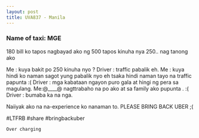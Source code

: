 ```yaml
---
layout: post
title: UVA837 - Manila
---
```


### Name of taxi: MGE

180 bill ko tapos nagbayad ako ng 500 tapos kinuha nya 250.. nag tanong ako

Me : kuya bakit po 250 kinuha nyo ?
Driver : traffic pabalik eh. 
Me : kuya hindi ko naman sagot yung pabalik nyo eh tsaka hindi naman tayo na traffic papunta :( 
Driver : mga kabataan ngayon puro gala at hingi ng pera sa magulang. 
Me:@____@ nagttrabaho na po ako at sa family ako pupunta . :( 
Driver : bumaba ka na nga. 

Naiiyak ako na na-experience ko nanaman to.
 PLEASE BRING BACK UBER ;(  

#LTFRB #share #bringbackuber

```Over charging```

